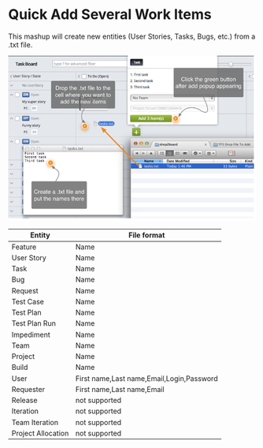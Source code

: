 Quick Add Several Work Items
==================

This mashup will create new entities (User Stories, Tasks, Bugs, etc.) from a .txt file.

![Quick Add Several Work Items](1.png)

| Entity  | File format |
| ------------- | ------------- |
| Feature  | Name  |
| User Story  | Name  |
| Task  | Name  |
| Bug | Name  |
| Request  | Name  |
| Test Case  | Name  |
| Test Plan  | Name  |
| Test Plan Run  | Name  |
| Impediment  | Name  |
| Team  | Name  |
| Project  | Name  |
| Build  | Name  |
| User  | First name,Last name,Email,Login,Password  |
| Requester | First name,Last name,Email |
| Release  | not supported  |
| Iteration  | not supported  |
| Team Iteration  | not supported  |
| Project Allocation  | not supported  |

